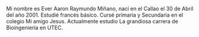 Mi nombre es Ever Aaron Raymundo Miñano, nací en el Callao el 30 de Abril del  año 2001.
Estudié francés básico.
Cursé primaria y Secundaria en el colegio Mi amigo Jesus.
Actualmente estudio La grandiosa carrera de Bioingeniería en UTEC.
